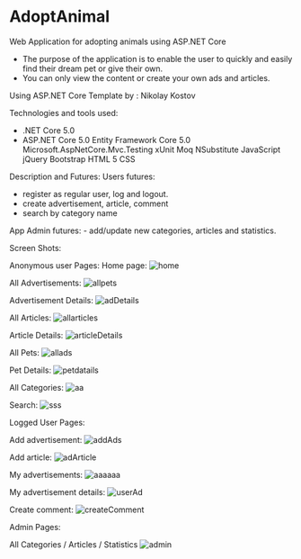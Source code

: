 # AdoptAnimal
Web Application for adopting animals using ASP.NET Core

 - The purpose of the application is to enable the user to quickly and easily find their dream pet or give their own.
 - You can only view the content or create your own ads and articles.

Using ASP.NET Core Template by : Nikolay Kostov

Technologies and tools used:
 - .NET Core 5.0
 - ASP.NET Core 5.0
Entity Framework Core 5.0
Microsoft.AspNetCore.Mvc.Testing
xUnit
Moq
NSubstitute
JavaScript
jQuery
Bootstrap
HTML 5
CSS

Description and Futures:
Users futures:
- register as regular user, log and logout.
- create advertisement, article, comment
- search by category name
 
App Admin futures:
	- add/update new categories, articles and statistics.
 
Screen Shots:

Anonymous user Pages:
Home page:
![home](https://user-images.githubusercontent.com/87023949/164947124-3aed4fe4-b597-4db6-9d1f-08eee0163106.jpg)

All Advertisements:
![allpets](https://user-images.githubusercontent.com/87023949/164947158-2dc0ebcf-d6fa-493a-a4be-c030e0f2ad8f.jpg)

Advertisement Details:
![adDetails](https://user-images.githubusercontent.com/87023949/164947522-d63db436-f35a-4f3a-97ca-a650e2706341.jpg)

All Articles:
![allarticles](https://user-images.githubusercontent.com/87023949/164947201-2cd75375-f315-47ae-b3f5-8861665db2c3.jpg)

Article Details:
![articleDetails](https://user-images.githubusercontent.com/87023949/164947553-a9dc6da6-8022-4344-8cfa-7bb0f1243628.jpg)

All Pets:
![allads](https://user-images.githubusercontent.com/87023949/164947233-e02fffe5-6f95-4366-ac70-b8e41bb766ff.jpg)

Pet Details:
![petdatails](https://user-images.githubusercontent.com/87023949/164947675-9e4e6fc6-5d5d-4963-941b-295db2d2c519.jpg)

All Categories:
![aa](https://user-images.githubusercontent.com/87023949/164947931-dcb64e5d-8838-427e-bce4-70fef5f8fe27.png)

Search:
![sss](https://user-images.githubusercontent.com/87023949/164947939-401ead19-e211-47df-912a-e0b273954e1c.jpg)


Logged User Pages:

Add advertisement:
![addAds](https://user-images.githubusercontent.com/87023949/164947330-775fab1a-2c95-4364-a303-cb66949b908d.jpg)

Add article:
![adArticle](https://user-images.githubusercontent.com/87023949/164947361-53e21b71-c73f-496a-a45b-554d79a438df.jpg)

My advertisements:
![aaaaaa](https://user-images.githubusercontent.com/87023949/164947945-82252810-2037-4b92-a5fd-1079b3ea0691.jpg)

My advertisement details:
![userAd](https://user-images.githubusercontent.com/87023949/164947770-6eca6f08-e089-473c-8b01-2b8fb0d17a33.jpg)

Create comment:
![createComment](https://user-images.githubusercontent.com/87023949/164947809-90e2fc8c-9516-4328-a3fa-03cc4f7cad61.jpg)


Admin Pages:

All Categories / Articles / Statistics 
![admin](https://user-images.githubusercontent.com/87023949/164948087-4eb62833-44b5-4a93-8a4c-4199a426abc8.jpg)


